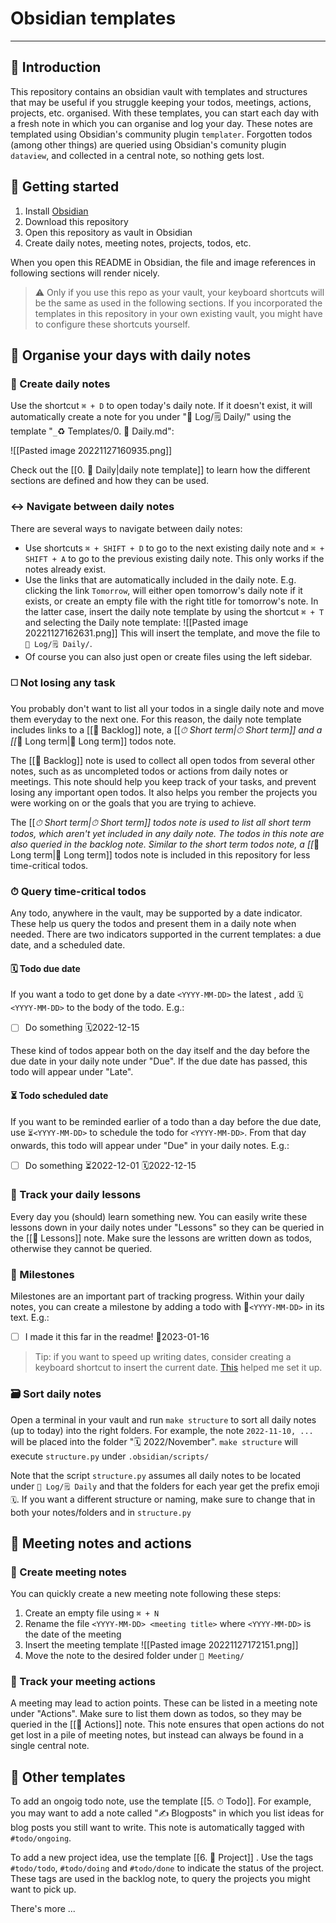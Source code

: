 # Obsidian templates

---

## 👋 Introduction

This repository contains an obsidian vault with templates and structures that may be useful if you struggle keeping your todos, meetings, actions, projects, etc. organised. With these templates, you can start each day with a fresh note in which you can organise and log your day. These notes are templated using Obsidian's community plugin `templater`. Forgotten todos (among other things) are queried using Obsidian's comunity plugin `dataview`, and collected in a central note, so nothing gets lost.

## 🚀 Getting started

1. Install [Obsidian](https://obsidian.md/)
2. Download this repository
3. Open this repository as vault in Obsidian
4. Create daily notes, meeting notes, projects, todos, etc.

When you open this README in Obsidian, the file and image references in following sections will render nicely.

> ⚠️ Only if you use this repo as your vault, your keyboard shortcuts will be the same as used in the following sections. If you incorporated the templates in this repository in your own existing vault, you might have to configure these shortcuts yourself.

## 📓 Organise your days with daily notes

### 📝 Create daily notes

Use the shortcut  `⌘ + D` to open today's daily note. If it doesn't exist, it will automatically create a note for you under "📓 Log/🗒 Daily/"  using the template "`_`♻️ Templates/0. 📓 Daily.md":

![[Pasted image 20221127160935.png]]

Check out the [[0. 📓 Daily|daily note template]] to learn how the different sections are defined and how they can be used.

### ↔ Navigate between daily notes

There are several ways to navigate between daily notes:

- Use shortcuts `⌘ + SHIFT + D` to go to the next existing daily note and `⌘ + SHIFT + A` to go to the previous existing daily note. This only works if the notes already exist.
- Use the links that are automatically included in the daily note. E.g. clicking the link `Tomorrow`, will either open tomorrow's daily note if it exists, or create an empty file with the right title for tomorrow's note.  In the latter case, insert the daily note template by using the shortcut `⌘ + T`  and selecting the Daily note template: ![[Pasted image 20221127162631.png]] This will insert the template, and move the file to `📓 Log/🗒 Daily/`.
- Of course you can also just open or create files using the left sidebar.

### ◻️ Not losing any task

You probably don't want to list all your todos in a single daily note and move them everyday to the next one. For this reason, the daily note template includes links to a [[📖 Backlog]] note, a [[_⏱ Short term|⏱ Short term]] and a [[_📆 Long term|📆 Long term]] todos note.

The [[📖 Backlog]] note is used to collect all open todos from several other notes, such as as uncompleted todos or actions from daily notes or meetings. This note should help you keep track of your tasks, and prevent losing any important open todos. It also helps you rember the projects you were working on or the goals that you are trying to achieve.

The [[_⏱ Short term|⏱ Short term]] todos note is used to list all short term todos, which aren't yet included in any daily note. The todos in this note are also queried in the backlog note. Similar to the short term todos note, a [[_📆 Long term|📆 Long term]]  todos note is included in this repository for less time-critical todos.

### ⏱ Query time-critical todos

Any todo, anywhere in the vault, may be supported by a date indicator. These help us query the todos and present them in a daily note when needed. There are two indicators supported in the current templates: a due date, and a scheduled date.

#### 🗓 Todo due date

If you want a todo to get done by a date `<YYYY-MM-DD>` the latest , add `🗓<YYYY-MM-DD>` to the body of the todo. E.g.:

- [ ] Do something 🗓2022-12-15

These kind of todos appear both on the day itself and the day before the due date in your daily note under "Due". If the due date has passed, this todo will appear under "Late".

#### ⏳ Todo scheduled date

If you want to be reminded earlier of a todo than a day before the due date, use `⏳<YYYY-MM-DD>` to schedule the todo for `<YYYY-MM-DD>`. From that day onwards, this todo will appear under "Due" in your daily notes. E.g.:

- [ ] Do something ⏳2022-12-01 🗓2022-12-15

### 🌈 Track your daily lessons

Every day you (should) learn something new. You can easily write these lessons down in your daily notes under "Lessons" so they can be queried in the [[🌈 Lessons]] note. Make sure the lessons are written down as todos, otherwise they cannot be queried.

### 🚩 Milestones

Milestones are an important part of tracking progress. Within your daily notes, you can create a milestone by adding a todo with 🚩`<YYYY-MM-DD>` in its text. E.g.:

- [ ] I made it this far in the readme! 🚩2023-01-16

> Tip: if you want to speed up writing dates, consider creating a keyboard shortcut to insert the current date. [This](https://discussions.apple.com/thread/8651300) helped me set it up.

### 🗃 Sort daily notes

Open a terminal in your vault and run `make structure` to sort all daily notes (up to today) into the 
right folders. For example, the note `2022-11-10, ...` will be placed into the folder 
"🗓 2022/November". `make structure` will execute `structure.py` under `.obsidian/scripts/`

Note that the script `structure.py` assumes all daily notes to be located under `📓 Log/🗒 Daily` 
and that the folders for each year get the prefix emoji `🗓`. If you want a different structure or naming, make sure to change that in both your notes/folders and in `structure.py`

## 👥 Meeting notes and actions

### 📝 Create meeting notes

You can quickly create a new meeting note following these steps:

1. Create an empty file using `⌘ + N`
2. Rename the file `<YYYY-MM-DD> <meeting title>` where `<YYYY-MM-DD>` is the date of the meeting
3. Insert the meeting template
![[Pasted image 20221127172151.png]]
4. Move the note to the desired folder under `👥 Meeting/`

### 🏃 Track your meeting actions

A meeting may lead to action points. These can be listed in a meeting note under "Actions". Make sure to list them down as todos, so they may be queried in the [[🏃 Actions]] note. This note ensures that open actions do not get lost in a pile of meeting notes, but instead can always be found in a single central note.

## 📄 Other templates

To add an ongoig todo note, use the template [[5. ⏱ Todo]]. For example, you may want to add a note called "✍️ Blogposts" in which you list ideas for blog posts you still want to write. This note is automatically tagged with `#todo/ongoing`.

To add a new project idea, use the template [[6. 🧩 Project]] .  Use the tags `#todo/todo`, `#todo/doing` and `#todo/done` to indicate the status of the project. These tags are used in the backlog note, to query the projects you might want to pick up.

There's more ...